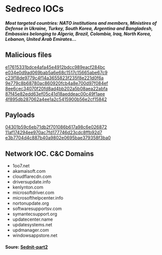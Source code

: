 # Sedreco IOCs    

##### Most targeted countries: NATO institutions and members, Ministires of Defense in Ukraine, Turkey, South Korea, Argentina and Bangladesh, Embassies belonging to Algeria, Brazil, Colombia, Iraq, North Korea, Lebanon, United Arab Emirates...  

## Malicious files 

[e17615331bdce4afa45e4912bdcc989eacf284bc](https://www.virustotal.com/en/file/6bbec6b2927325891cc008d3378d30941fe9d21e5c9bd6459e8e3ba8c78833c2/analysis/)  
[e034e0d9ad069bab5a6e68c1517c15665abe67c9](https://www.virustotal.com/en/file/fb3a3339e2ba82cb3dcdc43d0e49e7b8a26ced3a587f5ee15a256aee062e6e05/analysis/)  
[c23f18de9779c4f14a3655823f235f8e221d0f6a](https://www.virustotal.com/en/file/ec2f14916e0b52fb727111962dff9846839137968e32269a82288aee9f227bd4/analysis/)  
[9e779c8b68780ac860920fcb4a8e700d97f084ef](https://www.virustotal.com/en/file/2c81023a146d2b5003d2b0c617ebf2eb1501dc6e55fc6326e834f05f5558c0ec/analysis/)  
[8ee6cec34070f20fd8ad4bb202a5b08aea22abfa](https://www.virustotal.com/en/file/20ac1420eade0bdb464cd9f6d26a84094271b252c0650a7853721d8e928f6e6c/analysis/)  
[87f45e82edd63ef05c41d18aeddeac00c49f1aee](https://www.virustotal.com/en/file/378ef276eeaa4a29dab46d114710fc14ba0a9f964f6d949bcbc5ed3267579892/analysis/)  
[4f895db287062a4ee1a2c5415900b56e2cf15842](https://www.virustotal.com/en/file/d403ded7c4acfffe8dc2a3ad8fb848f08388b4c3452104f6970835913d92166c/analysis/)  

## Payloads
[04301b59c6eb71db2f701086b617a98c6e026872](https://www.virustotal.com/en/file/37bf2c811842972314956434449fd294e793b43c1a7b37cfe41af4fcc07d329d/analysis/)  
[11af174294ee970ac7fd177746d23cdc8ffb92d7](https://www.virustotal.com/en/file/ba1c02aa6c12794a33c4742e62cbda3c17def08732f3fbaeb801f1806770b9a0/analysis/)  
[e3b7704d4c887b40a9802e0695bae379358f3ba0](https://www.virustotal.com/en/file/a9dc96d45702538c2086a749ba2fb467ba8d8b603e513bdef62a024dfeb124cb/analysis/)  


## Network IOC. C&C Domains
* 1oo7.net
* akamaisoft.com
* cloudflarecdn.com
* driversupdate.info
* kenlynton.com
* microsoftdriver.com
* microsofthelpcenter.info
* nortonupdate.org
* softwaresupportsv.com
* symantecsupport.org
* updatecenter.name
* updatesystems.net
* updmanager.com
* windowsappstore.net


#### Soure: [Sednit-part2](https://www.welivesecurity.com/wp-content/uploads/2016/10/eset-sednit-part-2.pdf)
